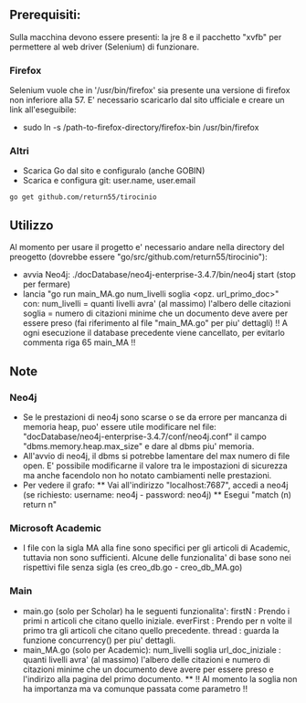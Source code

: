 ## Prerequisiti:
Sulla macchina devono essere presenti: la jre 8 e il pacchetto "xvfb" per permettere al web driver (Selenium) di funzionare.
### Firefox
Selenium vuole che in '/usr/bin/firefox' sia presente una versione di firefox non inferiore alla 57.
E' necessario scaricarlo dal sito ufficiale e creare un link all'eseguibile:
* sudo ln -s /path-to-firefox-directory/firefox-bin /usr/bin/firefox
### Altri
* Scarica Go dal sito e configuralo (anche GOBIN)
* Scarica e configura git:      user.name, user.email

```
go get github.com/return55/tirocinio
```
## Utilizzo
Al momento per usare il progetto e' necessario andare nella directory del preogetto (dovrebbe essere "go/src/github.com/return55/tirocinio"):
* avvia Neo4j: ./docDatabase/neo4j-enterprise-3.4.7/bin/neo4j start  (stop per fermare)
* lancia "go run main_MA.go num_livelli soglia <opz. url_primo_doc>" con:
    num_livelli = quanti livelli avra' (al massimo) l'albero delle citazioni
    soglia = numero di citazioni minime che un documento deve avere per essere preso
    (fai riferimento al file "main_MA.go" per piu' dettagli)
    !! A ogni esecuzione il database precedente viene cancellato, per evitarlo commenta riga 65 main_MA !!

## Note
### Neo4j
* Se le prestazioni di neo4j sono scarse o se da errore per mancanza di memoria heap, puo' essere utile modificare nel file:  
"docDatabase/neo4j-enterprise-3.4.7/conf/neo4j.conf" il campo "dbms.memory.heap.max_size" e dare al dbms piu' memoria.
* All'avvio di neo4j, il dbms si potrebbe lamentare del max numero di file open. E' possibile modificarne il valore tra le
impostazioni di sicurezza ma anche facendolo non ho notato cambiamenti nelle prestazioni.
* Per vedere il grafo:
** Vai all'indirizzo "localhost:7687", accedi a neo4j (se richiesto: username: neo4j - password: neo4j)
** Esegui "match (n) return n"
### Microsoft Academic
* I file con la sigla MA alla fine sono specifici per gli articoli di Academic, tuttavia non sono sufficienti.
Alcune delle funzionalita' di base sono nei rispettivi file senza sigla (es creo_db.go - creo_db_MA.go)
### Main
* main.go (solo per Scholar) ha le seguenti funzionalita':
    firstN <n> : Prendo i primi n articoli che citano quello iniziale.
    everFirst <n> : Prendo per n volte il primo tra gli articoli che citano quello precedente.
    thread <numThreads> <docPerLink> <lenLinkList> : guarda la funzione concurrency() per piu' dettagli.
* main_MA.go (solo per Academic): num_livelli soglia url_doc_iniziale : quanti livelli avra' (al massimo) l'albero delle citazioni e numero di citazioni minime     che un documento deve avere per essere preso e l'indirizo alla pagina del primo documento.
** !! Al momento la soglia non ha importanza ma va comunque passata come parametro !!

